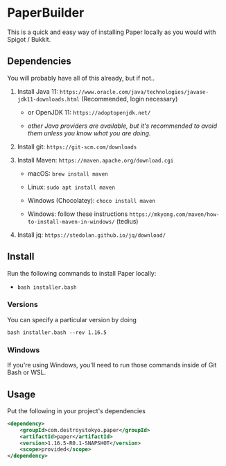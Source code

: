 # PaperBuilder

This is a quick and easy way of installing Paper locally as you would with Spigot / Bukkit.

## Dependencies

You will probably have all of this already, but if not..

1. Install Java 11: `https://www.oracle.com/java/technologies/javase-jdk11-downloads.html` (Recommended, login necessary)

    * or OpenJDK 11: `https://adoptopenjdk.net/`

    * *other Java providers are available, but it's recommended to avoid them unless you know what you are doing.*

2. Install git: `https://git-scm.com/downloads`

3. Install Maven: `https://maven.apache.org/download.cgi`

    * macOS: `brew install maven`

    * Linux: `sudo apt install maven`

    * Windows (Chocolatey): `choco install maven`

    * Windows: follow these instructions `https://mkyong.com/maven/how-to-install-maven-in-windows/` (tedius)

4. Install jq: `https://stedolan.github.io/jq/download/`

## Install

Run the following commands to install Paper locally:

* `bash installer.bash`

### Versions

You can specify a particular version by doing

`bash installer.bash --rev 1.16.5`

### Windows

If you're using Windows, you'll need to run those commands inside of Git Bash or WSL.

## Usage

Put the following in your project's dependencies
```xml
<dependency>
    <groupId>com.destroystokyo.paper</groupId>
    <artifactId>paper</artifactId>
    <version>1.16.5-R0.1-SNAPSHOT</version>
    <scope>provided</scope>
</dependency>
```
